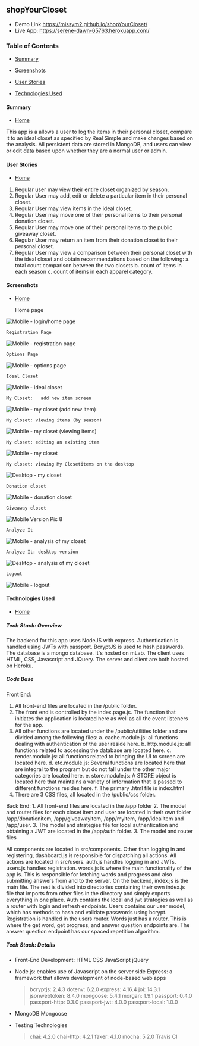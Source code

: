 ## shopYourCloset
*  Demo Link https://missym2.github.io/shopYourCloset/
*  Live App:  https://serene-dawn-65763.herokuapp.com/


### Table of Contents

 -  [Summary](#Summary)
 -  [Screenshots](#screenshots)
 -  [User Stories](#user-stories)

 -  [Technologies Used](#technologies-used)
 
 
 
 
#### Summary
 -  [Home](#shopYourCloset)

This app is a allows a user to log the items in their personal closet, compare it to an ideal closet as specified by Real Simple and make changes based on the analysis.  All persistent data are stored in MongoDB, and users can view or edit data based upon whether they are a normal user or admin.



#### User Stories
 -  [Home](#shopYourCloset)


1.  Regular user may view their entire closet organized by season.
2.  Regular User may add, edit or delete a particular item in their personal closet.
3.  Regular User may view items in the ideal closet.
4.  Regular User may move one of their personal items to their personal donation closet.
5.  Regular User may move one of their personal items to the public giveaway closet.
6.  Regular User may return an item from their donation closet to their personal closet.
7.  Regular User may view a comparison between their personal closet with the ideal closet and obtain recommendations based on the following:
     a.  total count comparison between the two closets
     b.  count of items in each season
     c.  count of items in each apparel category.




#### Screenshots
 -  [Home](#shopYourCloset)


     Home page
     
![Mobile - login/home page](/docimages/m1.png "Mobile-Login/Home Page")

    Registration Page
    
![Mobile - registration page](/docimages/m2.png "Mobile-Registration Page")

    Options Page
    
![Mobile - options page](/docimages/m3.png "Mobile-Options Page")

    Ideal Closet
    
![Mobile - ideal closet](/docimages/m4.png "Mobile-Ideal Closet")

    My Closet:   add new item screen
    
![Mobile - my closet (add new item)](/docimages/m5.png "Mobile-My Closet: add an item")

    My closet: viewing items (by season)
    
![Mobile - my closet (viewing items)](/docimages/m6.png "Mobile-My Closet")

    My closet: editing an existing item
    
![Mobile - my closet](/docimages/m11.png "Mobile-My Closet: edit an item")

    My closet: viewing My Closetitems on the desktop
    
![Desktop - my closet](/docimages/m6-desktop.png "Desktop-My Closet")

    Donation closet
    
![Mobile - donation closet](/docimages/m7.png "Mobile-Donation Closet")

    Giveaway closet
    
![Mobile Version Pic 8](/docimages/m8.png "Mobile-Giveaway Closet")

    Analyze It
    
![Mobile - analysis of my closet](/docimages/m9.png "Mobile-Analyze It")

    Analyze It: desktop version
    
![Desktop - analysis of my closet](/docimages/m9-desktop.png "Desktop-Analyze It")

    Logout
    
![Mobile - logout](/docimages/m10.png "Mobile-Logout")







#### Technologies Used
 -  [Home](#shopYourCloset)
 


  #####  Tech Stack: Overview
The backend for this app uses NodeJS with express. Authentication is handled using JWTs with passport. BcryptJS is used to hash passwords. The database is a mongo database. It's hosted on mLab. The client uses HTML, CSS, Javascript and JQuery. The server and client are both hosted on Heroku.


  #####  Code Base

Front End:  
  1.  All front-end files are located in the /public folder.
  2.  The front end is controlled by the index.page.js.  The function that initiates the application is located here as well as all the event listeners for the app.  
  3.  All other functions are located under the /public/utilities folder and are divided among the following files:
     a.  cache.module.js:  all functions dealing with authentication of the user reside here.
     b.  http.module.js:  all functions related to accessing the database are located here.
     c.  render.module.js:  all functions related to bringing the UI to screen are located here.
     d.  etc.module.js:  Several functions are located here that are integral to the program but do not fall under the other major categories are located here.
     e.  store.module.js:  A STORE object is located here that maintains a variety of information that is passed to different functions resides here.
     f.  The primary .html file is index.html
   4.  There are 3 CSS files, all located in the /public/css folder.
   
 Back End:
    1.  All front-end files are located in the /app folder
    2.  The model and router files for each closet item and user are located in their own folder /app/donationitem, /app/giveawayitem, /app/myitem, /app/idealitem and /app/user.
    3.  The model and strategies file for local authentication and obtaining a JWT are located in the /app/auth folder.
    3.  The model and router files 
    
    
   All components are located in src/components. Other than logging in and registering, dashboard.js is responsible for dispatching all actions. All actions are located in src/users. auth.js handles logging in and JWTs. users.js handles registration. words.js is where the main functionality of the app is. This is responsible for fetching words and progress and also submitting answers from and to the server. On the backend, index.js is the main file. The rest is divided into directories containing their own index.js file that imports from other files in the directory and simply exports everything in one place. Auth contains the local and jwt strategies as well as a router with login and refresh endpoints. Users contains our user model, which has methods to hash and validate passwords using bcrypt. Registration is handled in the users router. Words just has a router. This is where the get word, get progress, and answer question endpoints are. The answer question endpoint has our spaced repetition algorithm.


 #####  Tech Stack: Details
*  Front-End Development:
      HTML
      CSS
      JavaScript
      jQuery
*  Node.js:  enables use of Javascript on the server side
   Express:  a framework that allows development of node-based web apps
   > bcryptjs: 2.4.3
   > dotenv: 6.2.0
   > express: 4.16.4
   > joi: 14.3.1
   > jsonwebtoken: 8.4.0
   > mongoose: 5.4.1
   > morgan: 1.9.1
   > passport: 0.4.0
   > passport-http: 0.3.0
   > passport-jwt: 4.0.0
   > passport-local: 1.0.0
   
*  MongoDB
   Mongoose
*  Testing Technologies
   > chai: 4.2.0
   > chai-http: 4.2.1
   > faker: 4.1.0
   > mocha: 5.2.0
   > Travis CI 
